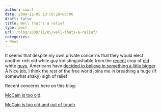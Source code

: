```yaml
---
author: court
date: 2008-11-05 13:50:29+00:00
draft: false
title: Well that's a relief
type: post
url: /blog/2008/11/05/well-thats-a-relief/
categories:
- News
---
```


It seems that despite my own private concerns that they would elect another rich old white guy indistinguishable from the [recent](http://en.wikipedia.org/wiki/George_W._Bush) crop of [old](http://en.wikipedia.org/wiki/George_H._W._Bush) white [guys](http://en.wikipedia.org/wiki/Bill_Clinton), Americans have [decided to believe in something a little bigger](http://www.cnn.com/2008/POLITICS/11/05/us.reaction/). Â Nice job, I think the rest of the free world joins me in breathing a huge (if somewhat shaky) sigh of relief

Recent concerns here on this blog:

[McCain is too old](http://www.vallentyne.com/blog/2008/07/16/breaking-news-old-fart-too-old-to-be-president/).

[McCain is too old and out of touch](http://www.vallentyne.com/blog/2008/07/22/mccain-is-now-6-days-older-than-the-last-time-i-said-he-was-too-old/).
